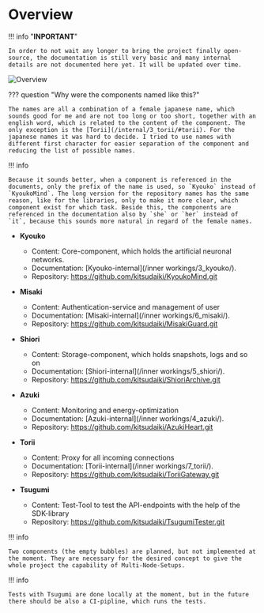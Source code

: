 # Overview

!!! info "**INPORTANT**"

    In order to not wait any longer to bring the project finally open-source, the documentation is still very basic and many internal details are not documented here yet. It will be updated over time.

![Overview](../img/overview.png)
<!-- I had do use a image instead of the drawio, because for an unknown reason the blossom was not printed with the drawio-exporter -->


??? question "Why were the components named like this?"

    The names are all a combination of a female japanese name, which sounds good for me and are not too long or too short, together with an english word, which is related to the content of the component. The only exception is the [Torii](/internal/3_torii/#torii). For the japanese names it was hard to decide. I tried to use names with different first character for easier separation of the component and reducing the list of possible names. 

!!! info

    Because it sounds better, when a component is referenced in the documents, only the prefix of the name is used, so `Kyouko` instead of `KyoukoMind`. The long version for the repository names has the same reason, like for the libraries, only to make it more clear, which component exist for which task. Beside this, the components are referenced in the documentation also by `she` or `her` instead of `it`, because this sounds more natural in regard of the female names.

- **Kyouko**
    - Content: Core-component, which holds the artificial neuronal networks.
    - Documentation: [Kyouko-internal](/inner workings/3_kyouko/).
    - Repository: https://github.com/kitsudaiki/KyoukoMind.git

- **Misaki**
    - Content: Authentication-service and management of user
    - Documentation: [Misaki-internal](/inner workings/6_misaki/).
    - Repository: https://github.com/kitsudaiki/MisakiGuard.git

- **Shiori**
    - Content: Storage-component, which holds snapshots, logs and so on
    - Documentation: [Shiori-internal](/inner workings/5_shiori/).
    - Repository: https://github.com/kitsudaiki/ShioriArchive.git

- **Azuki**
    - Content: Monitoring and energy-optimization
    - Documentation: [Azuki-internal](/inner workings/4_azuki/).
    - Repository: https://github.com/kitsudaiki/AzukiHeart.git

- **Torii**
    - Content: Proxy for all incoming connections
    - Documentation: [Torii-internal](/inner workings/7_torii/).
    - Repository: https://github.com/kitsudaiki/ToriiGateway.git

- **Tsugumi**
    - Content: Test-Tool to test the API-endpoints with the help of the SDK-library
    - Repository: https://github.com/kitsudaiki/TsugumiTester.git

!!! info

    Two components (the empty bubbles) are planned, but not implemented at the moment. They are necessary for the desired concept to give the whole project the capability of Multi-Node-Setups.

!!! info

    Tests with Tsugumi are done locally at the moment, but in the future there should be also a CI-pipline, which runs the tests.
